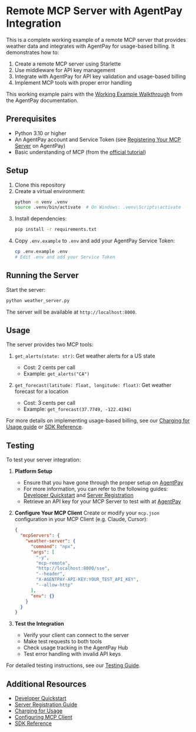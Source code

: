 # Remote MCP Server with AgentPay Integration

This is a complete working example of a remote MCP server that provides weather data and integrates with AgentPay for usage-based billing. It demonstrates how to:

1. Create a remote MCP server using Starlette
2. Use middleware for API key management
3. Integrate with AgentPay for API key validation and usage-based billing
4. Implement MCP tools with proper error handling

This working example pairs with the [Working Example Walkthrough](https://docs.agentpay.me/mcp-server-developers/examples/working-example-python) from the AgentPay documentation.

## Prerequisites

* Python 3.10 or higher
* An AgentPay account and Service Token (see [Registering Your MCP Server](https://docs.agentpay.me/mcp-server-developers/platform/server-registration) on AgentPay)
* Basic understanding of MCP (from the [official tutorial](https://modelcontextprotocol.io/quickstart/server))

## Setup

1. Clone this repository
2. Create a virtual environment:
   ```bash
   python -m venv .venv
   source .venv/bin/activate  # On Windows: .venv\Scripts\activate
   ```
3. Install dependencies:
   ```bash
   pip install -r requirements.txt
   ```
4. Copy `.env.example` to `.env` and add your AgentPay Service Token:
   ```bash
   cp .env.example .env
   # Edit .env and add your Service Token
   ```

## Running the Server

Start the server:
```bash
python weather_server.py
```

The server will be available at `http://localhost:8000`.

## Usage

The server provides two MCP tools:

1. `get_alerts(state: str)`: Get weather alerts for a US state
   - Cost: 2 cents per call
   - Example: `get_alerts("CA")`

2. `get_forecast(latitude: float, longitude: float)`: Get weather forecast for a location
   - Cost: 3 cents per call
   - Example: `get_forecast(37.7749, -122.4194)`

For more details on implementing usage-based billing, see our [Charging for Usage guide](https://docs.agentpay.me/mcp-server-developers/sdk/charging-for-usage) or [SDK Reference](https://docs.agentpay.me/python-sdk-reference/consume-method).

## Testing

To test your server integration:

1. **Platform Setup**
   * Ensure that you have gone through the proper setup on [AgentPay](https://agentpay.me)
   * For more information, you can refer to the following guides: [Developer Quickstart](https://docs.agentpay.me/quickstart/developers) and [Server Registration](https://docs.agentpay.me/mcp-server-developers/platform/server-registration)
   * Retrieve an API key for your MCP Server to test with at [AgentPay](https://agentpay.me)

2. **Configure Your MCP Client**
   Create or modify your `mcp.json` configuration in your MCP Client (e.g. Claude, Cursor):
   ```json
   {
     "mcpServers": {
       "weather-server": {
         "command": "npx",
         "args": [
           "-y",
           "mcp-remote",
           "http://localhost:8000/sse",
           "--header",
           "X-AGENTPAY-API-KEY:YOUR_TEST_API_KEY",
           "--allow-http"
         ],
         "env": {}
       }
     }
   }
   ```

3. **Test the Integration**
   * Verify your client can connect to the server
   * Make test requests to both tools
   * Check usage tracking in the AgentPay Hub
   * Test error handling with invalid API keys

For detailed testing instructions, see our [Testing Guide](https://docs.agentpay.me/mcp-server-developers/examples/testing).

## Additional Resources

* [Developer Quickstart](https://docs.agentpay.me/quickstart/developers)
* [Server Registration Guide](https://docs.agentpay.me/mcp-server-developers/platform/server-registration)
* [Charging for Usage](https://docs.agentpay.me/mcp-server-developers/sdk/charging-for-usage)
* [Configuring MCP Client](https://docs.agentpay.me/mcp-client-users/configuration/configuring-mcp-remote)
* [SDK Reference](https://docs.agentpay.me/python-sdk-reference/agentpayclient)

